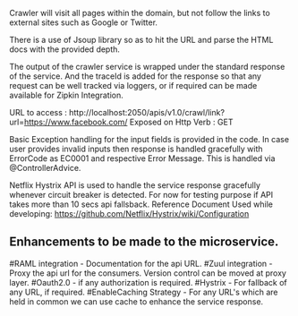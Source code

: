 Crawler will visit all pages within the domain, but not follow the links to external sites such as Google or Twitter.

There is a use of Jsoup library so as to hit the URL and parse the HTML docs with the provided depth.

The output of the crawler service is wrapped under the standard response of the service. And the traceId is added for the response so that any request can be well tracked via loggers, or if required can be made available for Zipkin Integration.

URL to access : http://localhost:2050/apis/v1.0/crawl/link?url=https://www.facebook.com/ Exposed on Http Verb : GET

Basic Exception handling for the input fields is provided in the code.
In case user provides invalid inputs then response is handled gracefully with ErrorCode as EC0001 and respective Error Message. This is handled via @ControllerAdvice.

Netflix Hystrix API is used to handle the service response gracefully whenever circuit breaker is detected. For now for testing purpose if API takes more than 10 secs api fallsback. 
	Reference Document Used while developing: https://github.com/Netflix/Hystrix/wiki/Configuration

Enhancements to be made to the microservice.
------------------------------------------------
#RAML integration - Documentation for the api URL. 
#Zuul integration - Proxy the api url for the consumers. Version control can be moved at proxy layer. 
#Oauth2.0 - if any authorization is required. 
#Hystrix - For fallback of any URL, if required. 
#EnableCaching Strategy - For any URL's which are held in common we can use cache to enhance the service response.